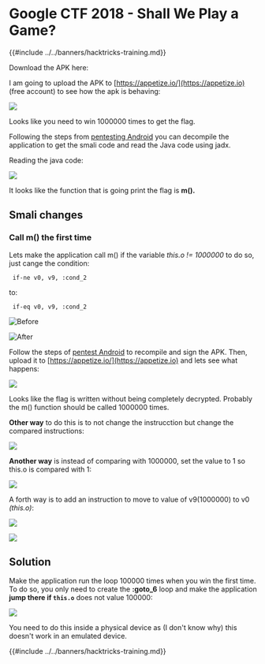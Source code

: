 # Google CTF 2018 - Shall We Play a Game?

{{#include ../../banners/hacktricks-training.md}}

Download the APK here:

I am going to upload the APK to [https://appetize.io/](https://appetize.io) (free account) to see how the apk is behaving:

![](<../../images/image (421).png>)

Looks like you need to win 1000000 times to get the flag.

Following the steps from [pentesting Android]() you can decompile the application to get the smali code and read the Java code using jadx.

Reading the java code:

![](<../../images/image (495).png>)

It looks like the function that is going print the flag is **m().**

## **Smali changes**

### **Call m() the first time**

Lets make the application call m() if the variable _this.o != 1000000_ to do so, just cange the condition:

```
 if-ne v0, v9, :cond_2
```

to:

```
 if-eq v0, v9, :cond_2
```

![Before](<../../images/image (383).png>)

![After](<../../images/image (838).png>)

Follow the steps of [pentest Android]() to recompile and sign the APK. Then, upload it to [https://appetize.io/](https://appetize.io) and lets see what happens:

![](<../../images/image (128).png>)

Looks like the flag is written without being completely decrypted. Probably the m() function should be called 1000000 times.

**Other way** to do this is to not change the instrucction but change the compared instructions:

![](<../../images/image (840).png>)

**Another way** is instead of comparing with 1000000, set the value to 1 so this.o is compared with 1:

![](<../../images/image (629).png>)

A forth way is to add an instruction to move to value of v9(1000000) to v0 _(this.o)_:

![](<../../images/image (414).png>)

![](<../../images/image (424).png>)

## Solution

Make the application run the loop 100000 times when you win the first time. To do so, you only need to create the **:goto_6** loop and make the application **jump there if `this.o`** does not value 100000:

![](<../../images/image (1090).png>)

You need to do this inside a physical device as (I don't know why) this doesn't work in an emulated device.

{{#include ../../banners/hacktricks-training.md}}



